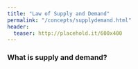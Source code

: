 ```yaml
---
title: "Law of Supply and Demand"
permalink: "/concepts/supplydemand.html"
header:
  teaser: http://placehold.it/600x400
---
```


### What is supply and demand?
